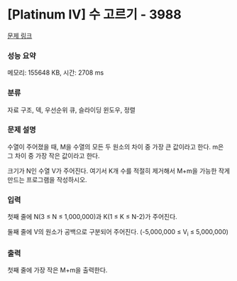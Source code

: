 # [Platinum IV] 수 고르기 - 3988 

[문제 링크](https://www.acmicpc.net/problem/3988) 

### 성능 요약

메모리: 155648 KB, 시간: 2708 ms

### 분류

자료 구조, 덱, 우선순위 큐, 슬라이딩 윈도우, 정렬

### 문제 설명

<p>수열이 주어졌을 때, M을 수열의 모든 두 원소의 차이 중 가장 큰 값이라고 한다. m은 그 차이 중 가장 작은 값이라고 한다.</p>

<p>크기가 N인 수열 V가 주어진다. 여기서 K개 수를 적절히 제거해서 M+m을 가능한 작게 만드는 프로그램을 작성하시오.</p>

### 입력 

 <p>첫째 줄에 N(3 ≤ N ≤ 1,000,000)과 K(1 ≤ K ≤ N-2)가 주어진다.</p>

<p>둘째 줄에 V의 원소가 공백으로 구분되어 주어진다. (-5,000,000 ≤ V<sub>i</sub> ≤ 5,000,000)</p>

### 출력 

 <p>첫째 줄에 가장 작은 M+m을 출력한다.</p>

